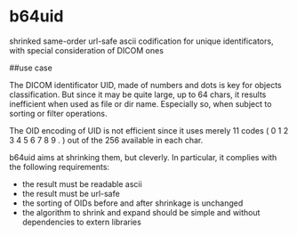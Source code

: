 # b64uid
shrinked same-order url-safe ascii codification for unique identificators, with special consideration of DICOM ones

##use case

The DICOM identificator UID, made of numbers and dots is key for objects classification. But since it may be quite large, up to 64 chars, it results inefficient when used as file or dir name. Especially so, when subject to sorting or filter operations.

The OID encoding of UID is not efficient since it uses merely 11 codes ( 0 1 2 3 4 5 6 7 8 9 . ) out of the 256 available in each char.

b64uid aims at shrinking them, but cleverly. In particular, it complies with the following requirements:
- the result must be readable ascii
- the result must be url-safe
- the sorting of OIDs before and after shrinkage is unchanged
- the algorithm to shrink and expand should be simple and without dependencies to extern libraries
